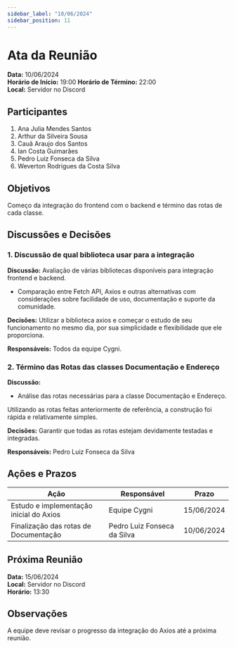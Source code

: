 ```yaml
---
sidebar_label: "10/06/2024"
sidebar_position: 11
---
```


# Ata da Reunião

**Data:** 10/06/2024  
**Horário de Início:** 19:00
**Horário de Término:** 22:00  
**Local:** Servidor no Discord

## Participantes
1. Ana Julia Mendes Santos
2. Arthur da Silveira Sousa
3. Cauã Araujo dos Santos
5. Ian Costa Guimarães
6. Pedro Luiz Fonseca da Silva
7. Weverton Rodrigues da Costa Silva

## Objetivos
Começo da integração do frontend com o backend e término das rotas de cada classe.

## Discussões e Decisões

### 1. Discussão de qual biblioteca usar para a integração
**Discussão:**
Avaliação de várias bibliotecas disponíveis para integração frontend e backend.
- Comparação entre Fetch API, Axios e outras alternativas com considerações sobre facilidade de uso, documentação e suporte da comunidade.

**Decisões:**
Utilizar a biblioteca axios e começar o estudo de seu funcionamento no mesmo dia, por sua simplicidade e flexibilidade que ele proporciona. 

**Responsáveis:**
Todos da equipe Cygni.

### 2. Término das Rotas das classes Documentação e Endereço
**Discussão:**
- Análise das rotas necessárias para a classe Documentação e Endereço. 

Utilizando as rotas feitas anteriormente de referência, a construção foi rápida e relativamente simples.

**Decisões:**
Garantir que todas as rotas estejam devidamente testadas e integradas.

**Responsáveis:**
Pedro Luiz Fonseca da Silva



## Ações e Prazos
| Ação                             | Responsável             | Prazo         |
| -------------------------------- | ----------------------- | ------------- |
| Estudo e implementação inicial do Axios  | Equipe Cygni | 15/06/2024 |
| Finalização das rotas de Documentação  | Pedro Luiz Fonseca da Silva | 10/06/2024 |

## Próxima Reunião
**Data:** 15/06/2024  
**Local:** Servidor no Discord    
**Horário:** 13:30  

## Observações
A equipe deve revisar o progresso da integração do Axios até a próxima reunião.

